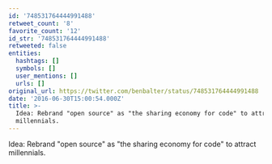 ```yaml
---
id: '748531764444991488'
retweet_count: '8'
favorite_count: '12'
id_str: '748531764444991488'
retweeted: false
entities:
  hashtags: []
  symbols: []
  user_mentions: []
  urls: []
original_url: https://twitter.com/benbalter/status/748531764444991488
date: '2016-06-30T15:00:54.000Z'
title: >-
  Idea: Rebrand "open source" as "the sharing economy for code" to attract
  millennials.
---
```


Idea: Rebrand "open source" as "the sharing economy for code" to attract millennials.